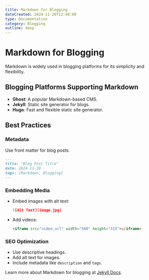 ```yaml
---
title: Markdown for Blogging
dateCreated: 2024-11-20T12:40:00
type: Documentation
category: Blogging
outline: deep
---
```


# Markdown for Blogging

Markdown is widely used in blogging platforms for its simplicity and flexibility.

## Blogging Platforms Supporting Markdown
- **Ghost**: A popular Markdown-based CMS.
- **Jekyll**: Static site generator for blogs.
- **Hugo**: Fast and flexible static site generator.

## Best Practices
### Metadata
Use front matter for blog posts:
```markdown
---
title: "Blog Post Title"
date: 2024-11-20
tags: [Markdown, Blogging]
---
```

### Embedding Media
- Embed images with alt text:
    ```markdown
    ![Alt Text](image.jpg)
    ```
- Add videos:
    ```html
    <iframe src="video_url" width="560" height="315"></iframe>
    ```

### SEO Optimization
- Use descriptive headings.
- Add alt text for images.
- Include metadata like `description` and `tags`.

Learn more about Markdown for blogging at [Jekyll Docs](https://jekyllrb.com/docs/).
